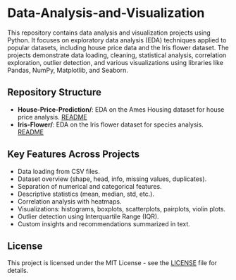 # Data-Analysis-and-Visualization

This repository contains data analysis and visualization projects using Python. It focuses on exploratory data analysis (EDA) techniques applied to popular datasets, including house price data and the Iris flower dataset. The projects demonstrate data loading, cleaning, statistical analysis, correlation exploration, outlier detection, and various visualizations using libraries like Pandas, NumPy, Matplotlib, and Seaborn.

## Repository Structure

- **House-Price-Prediction/**: EDA on the Ames Housing dataset for house price analysis. [README](./House-Price-Prediction/README.md)
- **Iris-Flower/**: EDA on the Iris flower dataset for species analysis. [README](./Iris-Flower/README.md)

## Key Features Across Projects
- Data loading from CSV files.
- Dataset overview (shape, head, info, missing values, duplicates).
- Separation of numerical and categorical features.
- Descriptive statistics (mean, median, std, etc.).
- Correlation analysis with heatmaps.
- Visualizations: histograms, boxplots, scatterplots, pairplots, violin plots.
- Outlier detection using Interquartile Range (IQR).
- Custom insights and recommendations summarized in text.

## License
This project is licensed under the MIT License - see the [LICENSE](LICENSE) file for details.
